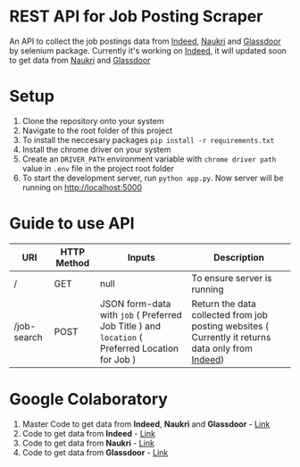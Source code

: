# REST API for Job Posting Scraper

An API to collect the job postings data from [Indeed](https://indeed.com), [Naukri](https://www.naukri.com) and [Glassdoor](https://www.glassdoor.co.in) by selenium package. Currently it's working on [Indeed](https://indeed.com), it will updated soon to get data from [Naukri](https://www.naukri.com) and [Glassdoor](https://www.glassdoor.co.in)

# Setup

1. Clone the repository onto your system
2. Navigate to the root folder of this project
3. To install the neccesary packages `pip install -r requirements.txt`
4. Install the chrome driver on your system
5. Create an `DRIVER_PATH` environment variable with `chrome driver path` value in `.env` file in the project root folder
6. To start the development server, run `python app.py`. Now server will be running on [http://localhost:5000](http://localhost:5000)

# Guide to use API

| URI         | HTTP Method | Inputs                                                                                          | Description                                                                                                             |
| ----------- | ----------- | ----------------------------------------------------------------------------------------------- | ----------------------------------------------------------------------------------------------------------------------- |
| /           | GET         | null                                                                                            | To ensure server is running                                                                                             |
| /job-search | POST        | JSON form-data with `job` ( Preferred Job Title ) and `location` ( Preferred Location for Job ) | Return the data collected from job posting websites ( Currently it returns data only from [Indeed](https://indeed.com)) |

# Google Colaboratory

1. Master Code to get data from **Indeed**, **Naukri** and **Glassdoor** - [Link](https://colab.research.google.com/drive/1JKp1INK7pCe3QYy34ELcxkvvQVRwjmD6?usp=sharing)
2. Code to get data from **Indeed** - [Link](https://colab.research.google.com/drive/18C01SBBMLyRF-FefuAf2Xb9TVhhjCpF3?usp=sharing)
3. Code to get data from **Naukri** - [Link](https://colab.research.google.com/drive/1-XtGHOZaJ-N8TBYsK9eDvzn8VkU8bD2X?usp=sharing)
4. Code to get data from **Glassdoor** - [Link](https://colab.research.google.com/drive/1vUdJWHE3Lj-I9YY38ZjLLHKoQLfgjyyW?usp=sharing)
